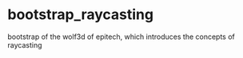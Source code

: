 # bootstrap_raycasting
bootstrap of the wolf3d of epitech, which introduces the concepts of raycasting
